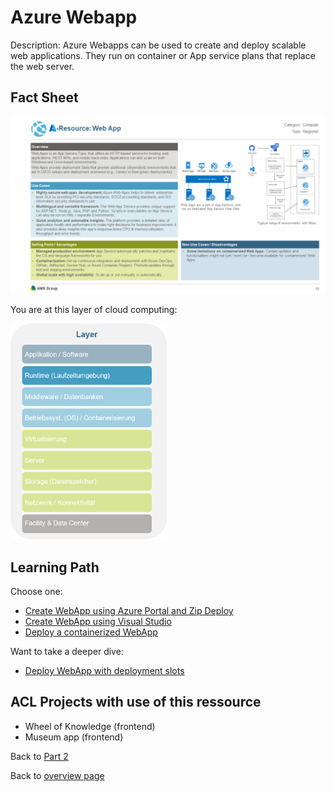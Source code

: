 # Azure Webapp

Description:
Azure Webapps can be used to create and deploy scalable web applications. They run on container or App service plans that replace the web server.

## Fact Sheet

<img src="../figures/webapp.png" alt="drawing" width="800"/>

You are at this layer of cloud computing:

<img src="../figures/level_runtime.png" alt="drawing" width="250"/>

## Learning Path

Choose one:

* [Create WebApp using Azure Portal and Zip Deploy](https://docs.microsoft.com/en-us/learn/modules/host-a-web-app-with-azure-app-service/)
* [Create WebApp using Visual Studio](https://docs.microsoft.com/en-us/learn/modules/publish-azure-web-app-with-visual-studio/)
* [Deploy a containerized WebApp](https://docs.microsoft.com/en-us/learn/modules/deploy-run-container-app-service/)

Want to take a deeper dive:

* [Deploy WebApp with deployment slots](https://docs.microsoft.com/en-us/learn/modules/stage-deploy-app-service-deployment-slots/)

## ACL Projects with use of this ressource

* Wheel of Knowledge (frontend)
* Museum app (frontend)

Back to [Part 2](../main.md)

Back to [overview page](../../main.md)
